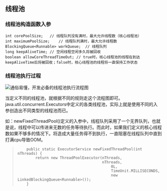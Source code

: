 ## 线程池

### 线程池构造函数入参

```
int corePoolSize;	// 线程队列没有满时，最大允许线程数（核心线程池）
int maximumPoolSize;	// 线程队列满时，最大允许线程数
BlockingQueue<Runnable> workQueue;	// 线程队列
long keepAliveTime;	// 空闲线程空闲多久将被回收
boolean allowCoreThreadTimeOut;	// true时，核心线程池的线程在到达keepAliveTime后将被回收；false时，核心线程池的线程将一直保持工作状态
```

### 线程池执行过程

![通俗易懂，开发必备的线程池执行流程图](https://www.javazhiyin.com/wp-content/uploads/2019/08/java2-1565750845.jpeg)

当定义不同的线程池，就根据不同的规则走这个流程图即可。java.util.concurrent.Executors中定义的各类线程池，实际上就是使用不同的入参创造出不同类型的线程池而已。

如：newFixedThreadPool()定义的入参中，线程队列采用了一个无界队列，也就是说，线程中可以传进来无数的任务等待执行。而此时，如果我们定义的核心线程数如果不够多的情况下。将造成大量任务得不到执行，一直阻塞在线程队列中直到打满cpu导致OOM。

> ```
>     public static ExecutorService newFixedThreadPool(int nThreads) {
>         return new ThreadPoolExecutor(nThreads, 
>         								nThreads,
>                                       	0L, 
>                                       	TimeUnit.MILLISECONDS,
>                                       	new LinkedBlockingQueue<Runnable>());
>     }
> ```